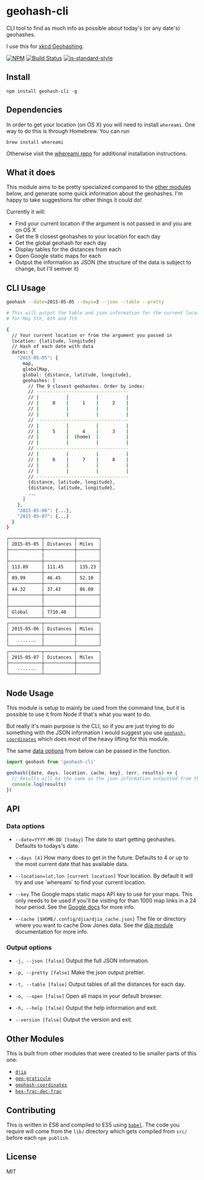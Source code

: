 geohash-cli
=========================

CLI tool to find as much info as possible about today's (or any date's) geohashes.

I use this for [xkcd Geohashing](https://xkcd.com/426/).

[![NPM](https://nodei.co/npm/geohash-cli.png)](https://nodei.co/npm/geohash-cli/)
[![Build Status](https://travis-ci.org/lukekarrys/geohash-cli.png?branch=master)](https://travis-ci.org/lukekarrys/geohash-cli)
[![js-standard-style](https://img.shields.io/badge/code%20style-standard-brightgreen.svg?style=flat)](https://github.com/feross/standard)


## Install

`npm install geohash-cli -g`


## Dependencies

In order to get your location (on OS X) you will need to install `whereami`. One way to do this is through Homebrew. You can run

```
brew install whereami
```

Otherwise visit the [whereami repo](http://victor.github.io/whereami/) for additional installation instructions.


## What it does

This module aims to be pretty specialized compared to the [other modules](#other-modules) below, and generate some quick information about the geohashes. I'm happy to take suggestions for other things it could do!

Currently it will:

- Find your current location if the argument is not passed in and you are on OS X
- Get the 9 closest geohashes to your location for each day
- Get the global geohash for each day
- Display tables for the distances from each
- Open Google static maps for each
- Output the information as JSON (the structure of the data is subject to change, but I'll semver it)


## CLI Usage

```sh
geohash --date=2015-05-05 --days=3 --json --table --pretty

# This will output the table and json information for the current location
# for May 5th, 6th and 7th

{
  // Your current location or from the argument you passed in
  location: {latitude, longitude}
  // Hash of each date with data
  dates: {
    "2015-05-05": {
      map,
      globalMap,
      global: {distance, latitude, longitude},
      geohashes: [
        // The 9 closest geohashes. Order by index:
        // ----------------------------------
        // |          |          |          |
        // |     0    |     1    |     2    |
        // |          |          |          |
        // |          |          |          |
        // ----------------------------------
        // |          |          |          |
        // |     5    |     4    |     3    |
        // |          |  (home)  |          |
        // |          |          |          |
        // ----------------------------------
        // |          |          |          |
        // |     6    |     7    |     8    |
        // |          |          |          |
        // |          |          |          |
        // ----------------------------------
        {distance, latitude, longitude},
        {distance, latitude, longitude},
        ...
      ]
    },
    "2015-05-06": {...},
    "2015-05-07": {...}
  }
}

┌────────────┬───────────┬────────┐
│ 2015-05-05 │ Distances │ Miles  │
├────────────┼───────────┼────────┤
│            │           │        │
├────────────┼───────────┼────────┤
│ 113.89     │ 111.45    │ 135.23 │
├────────────┼───────────┼────────┤
│ 89.99      │ 46.45     │ 52.10  │
├────────────┼───────────┼────────┤
│ 44.32      │ 37.43     │ 86.09  │
├────────────┼───────────┼────────┤
│            │           │        │
├────────────┼───────────┼────────┤
│ Global     │ 7710.40   │        │
└────────────┴───────────┴────────┘
┌────────────┬───────────┬────────┐
│ 2015-05-06 │ Distances │ Miles  │
├────────────┼───────────┼────────┤
│   .......  │           │        │
└────────────┴───────────┴────────┘
┌────────────┬───────────┬────────┐
│ 2015-05-07 │ Distances │ Miles  │
├────────────┼───────────┼────────┤
│   .......  │           │        │
└────────────┴───────────┴────────┘
```


## Node Usage

This module is setup to mainly be used from the command line, but it is possible to use it from Node if that's what you want to do.

But really it's main purpose is the CLI, so if you are just trying to do something with the JSON information I would suggest you use [`geohash-coordinates`](https://www.npmjs.com/package/geohash-coordinates) which does most of the heavy lifting for this module.

The same [data options](#data-options) from below can be passed in the function.

```js
import geohash from 'geohash-cli'

geohash({date, days, location, cache, key}, (err, results) => {
  // Results will be the same as the json information outputted from the CLI
  console.log(results)
})
```


## API

### Data options

- `--date=YYYY-MM-DD [today]`
The date to start getting geohashes. Defaults to todays's date.

- `--days [4]`
How many does to get in the future. Defaults to 4 or up to the most current date that has available data.

- `--location=lat,lon [current location]`
Your location. By default it will try and use \`whereami\` to find your current location.

- `--key`
The Google maps static maps API key to use for your maps. This only needs to be used if you'll be visiting for than 1000 map links in a 24 hour period. See the [Google docs](https://developers.google.com/maps/documentation/staticmaps/#api_key) for more info.

- `--cache [$HOME/.config/djia/djia_cache.json]`
The file or directory where you want to cache Dow Jones data. See the [djia module](https://www.npmjs.com/package/djia) documentation for more info.

### Output options

- `-j, --json [false]`
Output the full JSON information.

- `-p, --pretty [false]`
Make the json output prettier.

- `-t, --table [false]`
Output tables of all the distances for each day.

- `-o, --open [false]`
Open all maps in your default browser.

- `-h, --help [false]`
Output the help information and exit.

- `--version [false]`
Output the version and exit.


## Other Modules

This is built from other modules that were created to be smaller parts of this one:

- [`djia`](https://www.npmjs.com/package/djia)
- [`geo-graticule`](https://www.npmjs.com/package/geo-graticule)
- [`geohash-coordinates`](https://www.npmjs.com/package/geohash-coordinates)
- [`hex-frac-dec-frac`](https://www.npmjs.com/package/hex-frac-dec-frac)


## Contributing

This is written in ES6 and compiled to ES5 using [`babel`](https://babeljs.io/). The code you require will come from the `lib/` directory which gets compiled from `src/` before each `npm publish`.


## License

MIT